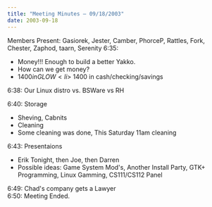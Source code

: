 ```yaml
---
title: "Meeting Minutes – 09/18/2003"
date: 2003-09-18
---
```

Members Present: Gasiorek, Jester, Camber, PhorceP, Rattles, Fork, Chester, Zaphod, taarn, Serenity 6:35:	 <ul> <li>Money!!!  Enough to build a better Yakko. <li>How can we get money? <li>$1400 in GLOW <li>~$1400 in cash/checking/savings </ul> 6:38:	Our Linux distro vs. BSWare vs RH </p><p>
6:40:	Storage <ul> <li>Sheving, Cabnits <li>Cleaning <li>Some cleaning was done, This Saturday 11am cleaning </ul> 6:43:	Presentaions <ul> <li>Erik Tonight, then Joe, then Darren <li>Possible ideas:  Game System Mod's, Another Install Party, GTK+ Programming, Linux Gamming, CS111/CS112 Panel </ul> 6:49:	Chad's company gets a Lawyer <br> 6:50:	Meeting Ended. </p>

